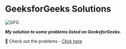 # GeeksforGeeks Solutions

![GFG](https://media.geeksforgeeks.org/wp-content/uploads/geeksforgeeks-6.png)

***My solution to some problems listed on GeeksforGeeks.***

:link: Check out the problems - [Click here](https://practice.geeksforgeeks.org/)
